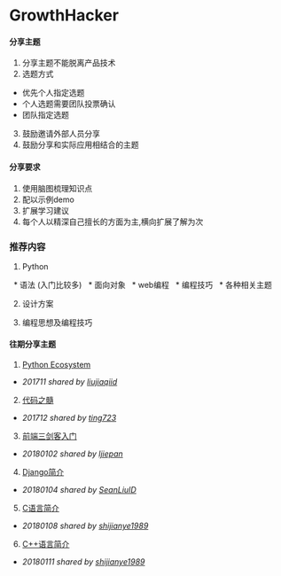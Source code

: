 # GrowthHacker

#### 分享主题
1. 分享主题不能脱离产品技术
2. 选题方式    
 - 优先个人指定选题
 - 个人选题需要团队投票确认
 - 团队指定选题
3. 鼓励邀请外部人员分享
4. 鼓励分享和实际应用相结合的主题

#### 分享要求
1. 使用脑图梳理知识点
2. 配以示例demo
3. 扩展学习建议
4. 每个人以精深自己擅长的方面为主,横向扩展了解为次

### 推荐内容

1. Python

   * 语法 (入门比较多)
   * 面向对象 
   * web编程
   * 编程技巧
   * 各种相关主题

2. 设计方案

3. 编程思想及编程技巧


#### 往期分享主题
1. [Python Ecosystem](https://www.processon.com/view/link/5a2664b5e4b006e5e9d3b2c2)
  + *201711 shared by [liujiaqiid](https://github.com/liujiaqiid)*
2. [代码之髓](https://www.processon.com/view/link/5a406691e4b0daa64fe47d45)
  - *201712 shared by [ting723](https://github.com/ting723)*
3. [前端三剑客入门](topic_share/180102_web_intro_@ljiepan/README.md)
  - *20180102 shared by [ljiepan](https://github.com/ljiepan)*
4. [Django简介](topic_share/180104_django_intro_@SeanLiuID/README.md)
  - *20180104 shared by [SeanLiuID](https://github.com/SeanLiuID)*
5. [C语言简介](https://www.processon.com/view/link/5a4e06aae4b0ee0fb8cec421)
  - *20180108 shared by [shijianye1989](https://github.com/shijianye1989)*
6. [C++语言简介](https://www.processon.com/view/link/5a55bedfe4b010a6e70e8c8e)
  - *20180111 shared by [shijianye1989](https://github.com/shijianye1989)*  

